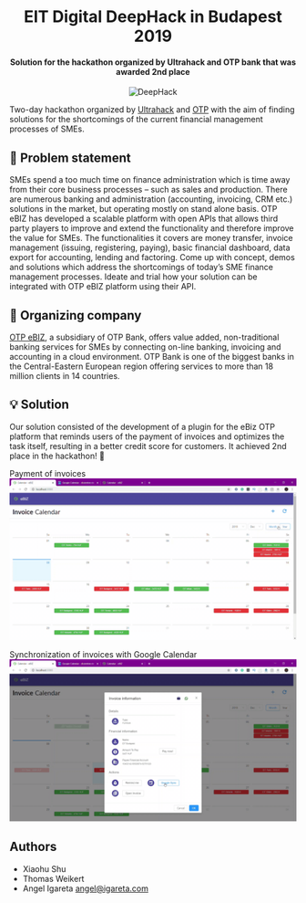 <h1 align="center">EIT Digital DeepHack in Budapest 2019</h1>
<h4 align="center">Solution for the hackathon organized by Ultrahack and OTP bank that was awarded 2nd place</h4>

<p align="center">
  <img alt="DeepHack" src="https://img.shields.io/badge/EIT%20Digital-DeepHack-red?style=flat-square" />  
</p>

Two-day hackathon organized by [Ultrahack](https://ultrahack.org/budapesthack2019) and [OTP](https://www.otpbank.hu/portal/hu/Maganszemelyek) with the aim of finding solutions for the shortcomings of the current financial management processes of SMEs. 

## 🤔 Problem statement
SMEs spend a too much time on finance administration which is time away from their core business processes – such as sales and production. There are numerous banking and administration (accounting, invoicing, CRM etc.) solutions in the market, but operating mostly on stand alone basis. OTP eBIZ has developed a scalable platform with open APIs that allows third party players to improve and extend the functionality and therefore improve the value for SMEs. The functionalities it covers are money transfer, invoice management (issuing, registering, paying), basic financial dashboard, data export for accounting, lending and factoring. Come up with concept, demos and solutions which address the shortcomings of today’s SME finance management processes. Ideate and trial how your solution can be integrated with OTP eBIZ platform using their API.

## 🏢 Organizing company
[OTP eBIZ](https://docs.ebizplatform.com/?version=latest), a subsidiary of OTP Bank, offers value added, non-traditional banking services for SMEs by connecting on-line banking, invoicing and accounting in a cloud environment. OTP Bank is one of the biggest banks in the Central-Eastern European region offering services to more than 18 million clients in 14 countries. 

## 💡 Solution

Our solution consisted of the development of a plugin for the eBiz OTP platform that reminds users of the payment of invoices and optimizes the task itself, resulting in a better credit score for customers. It achieved 2nd place in the hackathon! 🥇

Payment of invoices
![Demo 1](demo/demo-1.gif)

Synchronization of invoices with Google Calendar
![Demo 2](demo/demo-2.gif)

## Authors
- Xiaohu Shu 
- Thomas Weikert
- Angel Igareta [angel@igareta.com](mailto:angel@igareta.com) 
